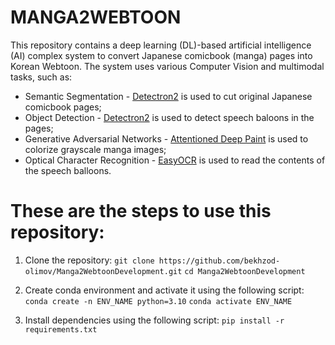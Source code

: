 # MANGA2WEBTOON
This repository contains a deep learning (DL)-based artificial intelligence (AI) complex system to convert Japanese comicbook (manga) pages into Korean Webtoon. The system uses various Computer Vision and multimodal tasks, such as:
* Semantic Segmentation              - [Detectron2](https://github.com/facebookresearch/detectron2) is used to cut original Japanese comicbook pages;
* Object Detection                   - [Detectron2](https://github.com/facebookresearch/detectron2) is used to detect speech baloons in the pages;
* Generative Adversarial Networks    - [Attentioned Deep Paint](https://github.com/ktaebum/AttentionedDeepPaint) is used to colorize grayscale manga images;
* Optical Character Recognition      - [EasyOCR](https://github.com/JaidedAI/EasyOCR) is used to read the contents of the speech balloons.

# These are the steps to use this repository:

1. Clone the repository:
`git clone https://github.com/bekhzod-olimov/Manga2WebtoonDevelopment.git`
`cd Manga2WebtoonDevelopment`

2. Create conda environment and activate it using the following script:
`conda create -n ENV_NAME python=3.10`
`conda activate ENV_NAME`

3. Install dependencies using the following script:
`pip install -r requirements.txt`
